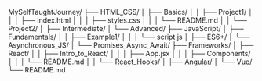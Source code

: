 MySelfTaughtJourney/
├── HTML_CSS/
│   ├── Basics/
│   │   ├── Project1/
│   │   │   ├── index.html
│   │   │   ├── styles.css
│   │   │   └── README.md
│   │   └── Project2/
│   ├── Intermediate/
│   └── Advanced/
├── JavaScript/
│   ├── Fundamentals/
│   │   ├── Example1/
│   │   │   └── script.js
│   ├── ES6+/
│   └── Asynchronous_JS/
│       └── Promises_Async_Await/
├── Frameworks/
│   ├── React/
│   │   ├── Intro_to_React/
│   │   │   ├── App.jsx
│   │   │   ├── Components/
│   │   │   └── README.md
│   │   └── React_Hooks/
│   ├── Angular/
│   └── Vue/
└── README.md
